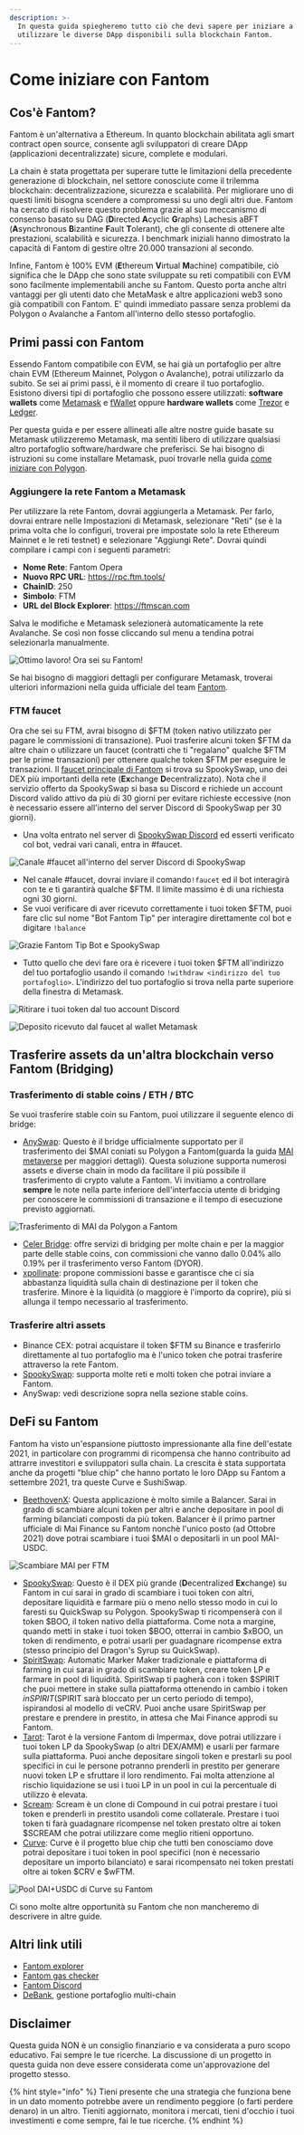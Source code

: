```yaml
---
description: >-
  In questa guida spiegheremo tutto ciò che devi sapere per iniziare a
  utilizzare le diverse DApp disponibili sulla blockchain Fantom.
---
```


# Come iniziare con Fantom

## Cos'è Fantom?

Fantom è un'alternativa a Ethereum. In quanto blockchain abilitata agli smart contract open source, consente agli sviluppatori di creare DApp (applicazioni decentralizzate) sicure, complete e modulari.

La chain è stata progettata per superare tutte le limitazioni della precedente generazione di  blockchain, nel settore conosciute come il trilemma blockchain: decentralizzazione, sicurezza e scalabilità. Per migliorare uno di questi limiti bisogna scendere a compromessi su uno degli altri due. Fantom ha cercato di risolvere questo problema grazie al suo meccanismo di consenso basato su DAG (**D**irected **A**cyclic **G**raphs) Lachesis aBFT (**A**synchronous **B**izantine **F**ault **T**olerant), che gli consente di ottenere alte prestazioni, scalabilità e sicurezza. I benchmark iniziali hanno dimostrato la capacità di Fantom di gestire oltre 20.000 transazioni al secondo.

Infine, Fantom è 100% EVM (**E**thereum **V**irtual **M**achine) compatibile, ciò significa che le DApp che sono state sviluppate su reti compatibili con EVM sono facilmente implementabili anche su Fantom. Questo porta anche altri vantaggi per gli utenti dato che MetaMask e altre applicazioni web3 sono già compatibili con Fantom. E' quindi immediato passare senza problemi da Polygon o Avalanche a Fantom all'interno dello stesso portafoglio.

## Primi passi con Fantom

Essendo Fantom compatibile con EVM, se hai già un portafoglio per altre chain EVM (Ethereum Mainnet, Polygon o Avalanche), potrai utilizzarlo da subito. Se sei ai primi passi, è il momento di creare il tuo portafoglio. Esistono diversi tipi di portafoglio che possono essere utilizzati: **software wallets** come [Metamask](how-to-get-started-on-fantom.md#what-is-fantom) e [fWallet](https://pwawallet.fantom.network/#/) oppure **hardware wallets** come [Trezor](https://trezor.io/coins/) e [Ledger](https://fantom.foundation/blog/how-to-set-up-your-ledger-nano-s-x-with-fantom/).

Per questa guida e per essere allineati alle altre nostre guide basate su Metamask utilizzeremo Metamask, ma sentiti libero di utilizzare qualsiasi altro portafoglio software/hardware che preferisci. Se hai bisogno di istruzioni su come installare Metamask, puoi trovarle nella guida [come iniziare con Polygon](../polygon/come-iniziare-con-polygon.md).

### Aggiungere la rete Fantom a Metamask

Per utilizzare la rete Fantom, dovrai aggiungerla a Metamask. Per farlo, dovrai entrare nelle Impostazioni di Metamask, selezionare "Reti" (se è la prima volta che lo configuri, troverai pre impostate solo la rete Ethereum Mainnet e le reti testnet) e selezionare "Aggiungi Rete". Dovrai quindi compilare i campi con i seguenti parametri:

* **Nome Rete**: Fantom Opera
* **Nuovo RPC URL**: https://rpc.ftm.tools/
* **ChainID**: 250
* **Simbolo**: FTM
* **URL del Block Explorer**: https://ftmscan.com

Salva le modifiche e Metamask selezionerà automaticamente la rete Avalanche. Se così non fosse cliccando sul menu a tendina potrai selezionarla manualmente.

![Ottimo lavoro! Ora sei su Fantom!](../../.gitbook/assets/ftm-mm0.png)

Se hai bisogno di maggiori dettagli per configurare Metamask, troverai ulteriori informazioni nella guida ufficiale del team [Fantom](https://docs.fantom.foundation/tutorials/set-up-metamask).

### FTM faucet

Ora che sei su FTM, avrai bisogno di $FTM (token nativo utilizzato per pagare le commissioni di transazione). Puoi trasferire alcuni token $FTM da altre chain o utilizzare un faucet (contratti che ti "regalano" qualche $FTM per le prime transazioni) per ottenere qualche token $FTM per eseguire le transazioni. Il [faucet principale di Fantom](https://docs.spookyswap.finance/getting-started/how-to-get-fantom-gas) si trova su SpookySwap, uno dei DEX più importanti della rete (**Ex**change **D**ecentralizzato). Nota che il servizio offerto da SpookySwap si basa su Discord e richiede un account Discord valido attivo da più di 30 giorni per evitare richieste eccessive (non è necessario essere all'interno del server Discord di SpookySwap per 30 giorni).

* Una volta entrato nel server di [SpookySwap Discord](http://discord.gg/AqbsWsWDgn) ed esserti verificato col bot, vedrai vari canali, entra in  #faucet.

![Canale #faucet all'interno del server Discord di SpookySwap](<../../.gitbook/assets/image (42).png>)

* Nel canale #faucet, dovrai inviare il comando`!faucet` ed il bot interagirà con te e ti garantirà qualche $FTM. Il limite massimo è di una richiesta ogni 30 giorni.
* Se vuoi verificare di aver ricevuto correttamente i tuoi token $FTM, puoi fare clic sul nome "Bot Fantom Tip" per interagire direttamente col bot e digitare `!balance`

![Grazie Fantom Tip Bot e SpookySwap](<../../.gitbook/assets/image (45).png>)

* Tutto quello che devi fare ora è ricevere i tuoi token $FTM all'indirizzo del tuo portafoglio usando il comando `!withdraw <indirizzo del tuo portafoglio>`. L'indirizzo del tuo portafoglio si trova nella parte superiore della finestra di Metamask.

![Ritirare i tuoi token dal tuo account Discord](../../.gitbook/assets/ftm-faucet.png)

![Deposito ricevuto dal faucet al wallet Metamask](../../.gitbook/assets/ftm-mm.png)

## Trasferire assets da un'altra blockchain verso Fantom (Bridging)

### Trasferimento di stable coins / ETH / BTC

Se vuoi trasferire stable coin su Fantom, puoi utilizzare il seguente elenco di bridge:

* [AnySwap](https://anyswap.exchange/#/bridge): Questo è il bridge ufficialmente supportato per il trasferimento dei $MAI coniati su Polygon a Fantom(guarda la guida [MAI metaverse](../../Universita-di-MAI/mai-metaverse.md) per maggiori dettagli). Questa soluzione supporta numerosi assets e diverse chain in modo da facilitare il più possibile il trasferimento di crypto valute a Fantom. Vi invitiamo a controllare **sempre** le note nella parte inferiore dell'interfaccia utente di bridging per conoscere le commissioni di transazione e il tempo di esecuzione previsto aggiornati.

![Trasferimento di MAI da Polygon a Fantom](<../../.gitbook/assets/image (43).png>)

* [Celer Bridge](https://cbridge.celer.network/#/): offre servizi di bridging per molte chain e per la maggior parte delle stable coins, con commissioni che vanno dallo 0.04% allo 0.19% per il trasferimento verso Fantom (DYOR).
* [xpollinate](https://www.xpollinate.io): propone commissioni basse e garantisce che ci sia abbastanza liquidità sulla chain di destinazione per il token che trasferire. Minore è la liquidità (o maggiore è l'importo da coprire), più si allunga il tempo necessario al trasferimento.

### Trasferire altri assets

* Binance CEX: potrai acquistare il token $FTM su Binance e trasferirlo direttamente al tuo portafoglio ma è l'unico token che potrai trasferire attraverso la rete Fantom.
* [SpookySwap](https://spookyswap.finance/bridge): supporta molte reti e molti token che potrai inviare a Fantom.
* AnySwap: vedi descrizione sopra nella sezione stable coins.

## DeFi su Fantom

Fantom ha visto un'espansione piuttosto impressionante alla fine dell'estate 2021, in particolare con programmi di ricompensa che hanno contribuito ad attrarre investitori e sviluppatori sulla chain. La crescita è stata supportata anche da progetti "blue chip" che hanno portato le loro DApp su Fantom a settembre 2021, tra queste Curve e SushiSwap.

* [BeethovenX](https://app.beethovenx.io/#/): Questa applicazione è molto simile a Balancer. Sarai in grado di scambiare alcuni token per altri e anche depositare in pool di farming bilanciati composti da più token. Balancer è il primo partner ufficiale di Mai Finance su Fantom nonchè l'unico posto (ad Ottobre 2021) dove potrai scambiare i tuoi $MAI o depositarli in un pool MAI-USDC.

![Scambiare MAI per FTM](<../../.gitbook/assets/image (44).png>)

* [SpookySwap](https://spookyswap.finance): Questo è il DEX più grande (**D**ecentralized **Ex**change) su Fantom in cui sarai in grado di scambiare i tuoi token con altri, depositare liquidità e farmare più o meno nello stesso modo in cui lo faresti su QuickSwap su Polygon. SpookySwap ti ricompenserà con il token $BOO, il token nativo della piattaforma. Come nota a margine, quando metti in stake i tuoi token $BOO, otterrai in cambio $xBOO, un token di rendimento, e potrai usarli per guadagnare ricompense extra (stesso principio del Dragon's Syrup su QuickSwap).
* [SpiritSwap](https://app.spiritswap.finance): Automatic Marker Maker tradizionale e piattaforma di farming in cui sarai in grado di scambiare token, creare token LP e farmare in pool di liquidità. SpiritSwap ti pagherà con i token $SPIRIT che puoi mettere in stake sulla piattaforma ottenendo in cambio i token $inSPIRIT ($SPIRIT sarà bloccato per un certo periodo di tempo), ispirandosi al modello di veCRV. Puoi anche usare SpiritSwap per prestare e prendere in prestito, in attesa che  Mai Finance approdi su Fantom.
* [Tarot](https://www.tarot.to): Tarot è la versione Fantom di Impermax, dove potrai utilizzare i tuoi token LP da SpookySwap (o altri DEX/AMM) e usarli per farmare sulla piattaforma. Puoi anche depositare singoli token e prestarli su pool specifici in cui le persone potranno prenderli in prestito per generare nuovi token LP e sfruttare il loro rendimento. Fai molta attenzione al rischio liquidazione se usi i tuoi LP in un pool in cui la percentuale di utilizzo è elevata.
* [Scream](https://scream.sh): Scream è un clone di Compound in cui potrai prestare i tuoi token e prenderli in prestito usandoli come collaterale. Prestare i tuoi token ti farà guadagnare ricompense nel token prestato oltre ai token $SCREAM che potrai utilizzare come meglio ritieni opportuno.
* [Curve](how-to-get-started-on-fantom.md#bridging-stable-coins-eth-btc): Curve è il progetto blue chip che tutti ben conosciamo dove potrai depositare i tuoi token in pool specifici (non è necessario depositare un importo bilanciato) e sarai ricompensato nei token prestati oltre ai token $CRV e $wFTM.

![Pool DAI+USDC di Curve su Fantom](../../.gitbook/assets/ftm-crv.png)

Ci sono molte altre opportunità su Fantom che non mancheremo di descrivere in altre guide.

## Altri link utili

* [Fantom explorer](https://explorer.fantom.network)
* [Fantom gas checker](https://ftmscan.com/gastracker)
* [Fantom Discord](how-to-get-started-on-fantom.md#ftm-faucet)&#x20;
* [DeBank](https://debank.com), gestione portafoglio multi-chain

## Disclaimer

Questa guida NON è un consiglio finanziario e va considerata a puro scopo educativo. Fai sempre le tue ricerche. La discussione di un progetto in questa guida non deve essere considerata come un'approvazione del progetto stesso.

{% hint style="info" %}
Tieni presente che una strategia che funziona bene in un dato momento potrebbe avere un rendimento peggiore (o farti perdere denaro) in un altro. Tieniti aggiornato, monitora i mercati, tieni d'occhio i tuoi investimenti e come sempre, fai le tue ricerche.
{% endhint %}
